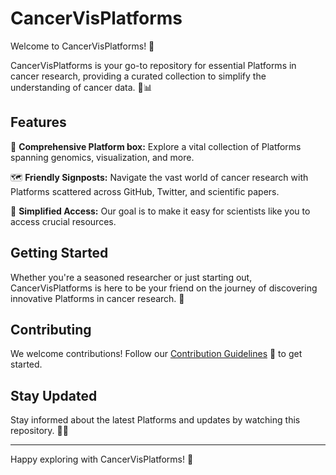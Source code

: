# CancerVisPlatforms

Welcome to CancerVisPlatforms! 🌟

CancerVisPlatforms is your go-to repository for essential Platforms in cancer research, providing a curated collection to simplify the understanding of cancer data. 🧬📊

## Features

🧰 **Comprehensive Platform box:** Explore a vital collection of Platforms spanning genomics, visualization, and more. 

🗺️ **Friendly Signposts:** Navigate the vast world of cancer research with Platforms scattered across GitHub, Twitter, and scientific papers. 

🎯 **Simplified Access:** Our goal is to make it easy for scientists like you to access crucial resources.

## Getting Started

Whether you're a seasoned researcher or just starting out, CancerVisPlatforms is here to be your friend on the journey of discovering innovative Platforms in cancer research. 🚀

## Contributing

We welcome contributions! Follow our [Contribution Guidelines](CONTRIBUTING.md) 🤝 to get started.

## Stay Updated

Stay informed about the latest Platforms and updates by watching this repository. 📅👀

---

Happy exploring with CancerVisPlatforms! 🚀

